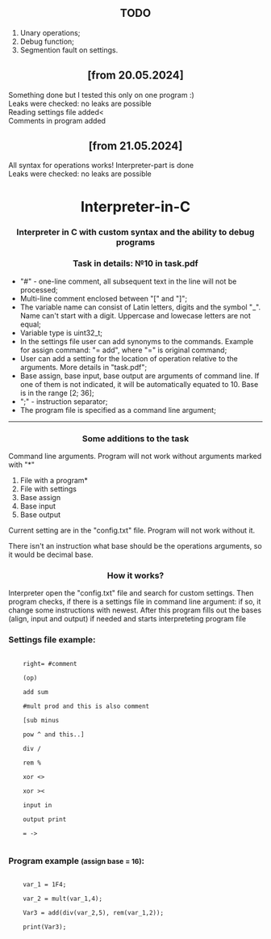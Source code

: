 <h2 align="center">TODO</h2>
<div>
    <ol>
        <li>Unary operations;</li>
        <li>Debug function;</li>
        <li>Segmention fault on settings.</li>
    </ol>
</div>

<h2 align="center">[from 20.05.2024]</h2>
<div>Something done but I tested this only on one program :)<br> Leaks were checked: no leaks are possible
    <br>Reading settings file added<<br>Comments in program added</div>


<h2 align="center">[from 21.05.2024]</h2>
<div>All syntax for operations works! Interpreter-part is done<br> Leaks were checked: no leaks are possible</div>

<h1 align="center">Interpreter-in-C</h1>
<h3 align="center">Interpreter in C with custom syntax and the ability to debug programs</h3>
<h3 align="center">Task in details: №10 in task.pdf</h3>

<ul>
    <li>"#" - one-line comment, all subsequent text in the line will not be processed;</li>
    <li>Multi-line comment enclosed between "[" and "]";</li>
    <li>The variable name can consist of Latin letters, digits and the symbol "_". Name can't start with a digit. Uppercase and lowecase letters are not equal;</li>
    <li>Variable type is uint32_t;</li>
    <li>In the settings file user can add synonyms to the commands. Example for assign command: "= add", where "=" is original command;</li>
    <li>User can add a setting for the location of operation relative to the arguments. More details in "task.pdf";</li>
    <li>Base assign, base input, base output are arguments of command line. If one of them is not indicated, it will be automatically equated to 10. Base is in the range [2; 36];</li>
    <li>";" - instruction separator;</li>
    <li>The program file is specified as a command line argument;</li>
</ul>
<hr>
<h3 align="center">Some additions to the task</h3>
<p>Command line arguments. Program will not work without arguments marked with "*"</p>
<ol>
    <li>File with a program*</li>
    <li>File with settings</li>
    <li>Base assign</li>
    <li>Base input</li>
    <li>Base output</li>
</ol>
<p>Current setting are in the "config.txt" file. Program will not work without it.</p>
<p>There isn't an instruction what base should be the operations arguments, so it would be decimal base.</p>

<h3 align="center">How it works?</h3>
<p>Interpreter open the "config.txt" file and search for custom settings. Then program checks, if there is a settings file in command line argument: if so, it change some instructions with newest. After this program fills out the bases (align, input and output) if needed and starts interpreteting program file</p>

<h3>Settings file example:</h3>
<code>
    right= #comment<br>
    (op)<br>
    add sum<br>
    #mult prod and this is also comment<br>
    [sub minus<br>
    pow ^ and this..]<br>
    div /<br>
    rem %<br>
    xor <><br>
    xor ><<br>
    input in<br>
    output print<br>
    = -><br>
</code>

<h3>Program example <small>(assign base = 16)</small>:</h3>
<code>
    var_1 = 1F4;<br>
    var_2 = mult(var_1,4);<br>
    Var3 = add(div(var_2,5), rem(var_1,2));<br>
    print(Var3);
</code>